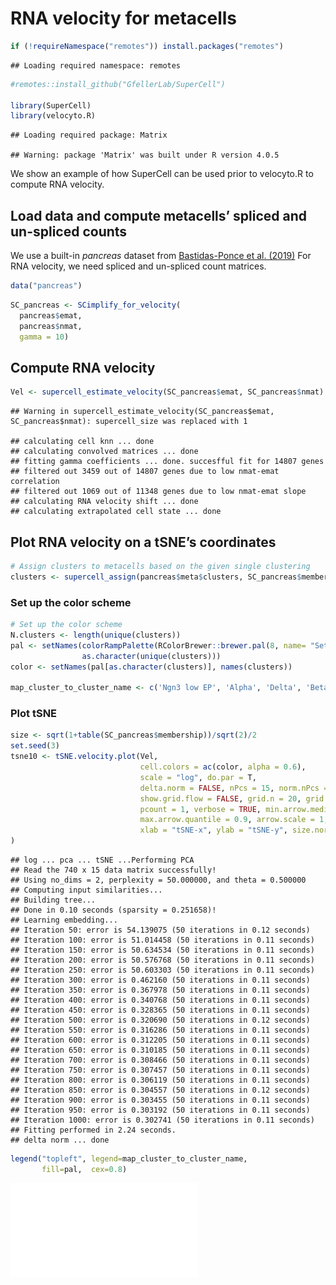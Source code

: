 # RNA velocity for metacells

``` r
if (!requireNamespace("remotes")) install.packages("remotes")
```

    ## Loading required namespace: remotes

``` r
#remotes::install_github("GfellerLab/SuperCell")

library(SuperCell)
library(velocyto.R)
```

    ## Loading required package: Matrix

    ## Warning: package 'Matrix' was built under R version 4.0.5

We show an example of how SuperCell can be used prior to velocyto.R to
compute RNA velocity.

## Load data and compute metacells’ spliced and un-spliced counts

We use a built-in *pancreas* dataset from [Bastidas-Ponce et
al. (2019)](https://journals.biologists.com/dev/article/146/12/dev173849/19483/Comprehensive-single-cell-mRNA-profiling-reveals-a)
For RNA velocity, we need spliced and un-spliced count matrices.

``` r
data("pancreas")
```

``` r
SC_pancreas <- SCimplify_for_velocity(
  pancreas$emat, 
  pancreas$nmat, 
  gamma = 10)
```

## Compute RNA velocity

``` r
Vel <- supercell_estimate_velocity(SC_pancreas$emat, SC_pancreas$nmat)
```

    ## Warning in supercell_estimate_velocity(SC_pancreas$emat, SC_pancreas$nmat): supercell_size was replaced with 1

    ## calculating cell knn ... done
    ## calculating convolved matrices ... done
    ## fitting gamma coefficients ... done. succesfful fit for 14807 genes
    ## filtered out 3459 out of 14807 genes due to low nmat-emat correlation
    ## filtered out 1069 out of 11348 genes due to low nmat-emat slope
    ## calculating RNA velocity shift ... done
    ## calculating extrapolated cell state ... done

## Plot RNA velocity on a tSNE’s coordinates

``` r
# Assign clusters to metacells based on the given single clustering
clusters <- supercell_assign(pancreas$meta$clusters, SC_pancreas$membership)
```

### Set up the color scheme

``` r
# Set up the color scheme
N.clusters <- length(unique(clusters))
pal <- setNames(colorRampPalette(RColorBrewer::brewer.pal(8, name= "Set1"))(N.clusters), 
                as.character(unique(clusters))) 
color <- setNames(pal[as.character(clusters)], names(clusters))

map_cluster_to_cluster_name <- c('Ngn3 low EP', 'Alpha', 'Delta', 'Beta', 'Pre-endocrine', 'Ngn3 high EP', 'Ductal', 'Epsilon')
```

### Plot tSNE

``` r
size <- sqrt(1+table(SC_pancreas$membership))/sqrt(2)/2
set.seed(3)
tsne10 <- tSNE.velocity.plot(Vel, 
                             cell.colors = ac(color, alpha = 0.6), 
                             scale = "log", do.par = T,
                             delta.norm = FALSE, nPcs = 15, norm.nPcs = 15 * 10, perplexity = 50,
                             show.grid.flow = FALSE, grid.n = 20, grid.sd = NULL, min.grid.cell.mass = 1,
                             pcount = 1, verbose = TRUE, min.arrow.median.ratio = 1/10,
                             max.arrow.quantile = 0.9, arrow.scale = 1, arrow.lwd = 1,
                             xlab = "tSNE-x", ylab = "tSNE-y", size.norm = FALSE, cex = size
)
```

    ## log ... pca ... tSNE ...Performing PCA
    ## Read the 740 x 15 data matrix successfully!
    ## Using no_dims = 2, perplexity = 50.000000, and theta = 0.500000
    ## Computing input similarities...
    ## Building tree...
    ## Done in 0.10 seconds (sparsity = 0.251658)!
    ## Learning embedding...
    ## Iteration 50: error is 54.139075 (50 iterations in 0.12 seconds)
    ## Iteration 100: error is 51.014458 (50 iterations in 0.11 seconds)
    ## Iteration 150: error is 50.634534 (50 iterations in 0.11 seconds)
    ## Iteration 200: error is 50.576768 (50 iterations in 0.11 seconds)
    ## Iteration 250: error is 50.603303 (50 iterations in 0.11 seconds)
    ## Iteration 300: error is 0.462160 (50 iterations in 0.11 seconds)
    ## Iteration 350: error is 0.367978 (50 iterations in 0.11 seconds)
    ## Iteration 400: error is 0.340768 (50 iterations in 0.11 seconds)
    ## Iteration 450: error is 0.328365 (50 iterations in 0.11 seconds)
    ## Iteration 500: error is 0.320690 (50 iterations in 0.12 seconds)
    ## Iteration 550: error is 0.316286 (50 iterations in 0.11 seconds)
    ## Iteration 600: error is 0.312205 (50 iterations in 0.11 seconds)
    ## Iteration 650: error is 0.310185 (50 iterations in 0.11 seconds)
    ## Iteration 700: error is 0.308466 (50 iterations in 0.11 seconds)
    ## Iteration 750: error is 0.307457 (50 iterations in 0.11 seconds)
    ## Iteration 800: error is 0.306119 (50 iterations in 0.11 seconds)
    ## Iteration 850: error is 0.304557 (50 iterations in 0.12 seconds)
    ## Iteration 900: error is 0.303455 (50 iterations in 0.11 seconds)
    ## Iteration 950: error is 0.303192 (50 iterations in 0.11 seconds)
    ## Iteration 1000: error is 0.302741 (50 iterations in 0.11 seconds)
    ## Fitting performed in 2.24 seconds.
    ## delta norm ... done

``` r
legend("topleft", legend=map_cluster_to_cluster_name,
       fill=pal,  cex=0.8)
```

![](RNAvelocity_for_metacells_files/figure-markdown_github/Plot%20tSNE-1.pdf)
